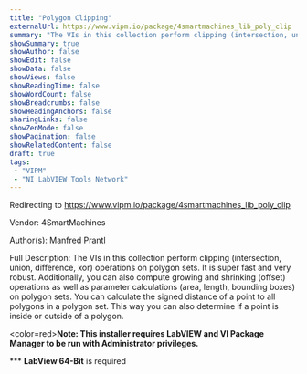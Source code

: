 ```yaml
---
title: "Polygon Clipping"
externalUrl: https://www.vipm.io/package/4smartmachines_lib_poly_clip
summary: "The VIs in this collection perform clipping (intersection, union, difference, xor) operations on polygon sets."
showSummary: true
showAuthor: false
showEdit: false
showData: false
showViews: false
showReadingTime: false
showWordCount: false
showBreadcrumbs: false
showHeadingAnchors: false
sharingLinks: false
showZenMode: false
showPagination: false
showRelatedContent: false
draft: true
tags:
 - "VIPM"
 - "NI LabVIEW Tools Network"
---
```


Redirecting to https://www.vipm.io/package/4smartmachines_lib_poly_clip

Vendor: 4SmartMachines

Author(s): Manfred Prantl
 
Full Description:
The VIs in this collection perform clipping (intersection, union, difference, xor) operations on polygon sets. It is super fast and very robust. Additionally, you can also compute growing and shrinking (offset) operations as well as parameter calculations (area, length, bounding boxes) on polygon sets.
You can calculate the signed distance of a point to all polygons in a polygon set. This way you can also determine if a point is inside or outside of a polygon.

<color=red>**Note: This installer requires LabVIEW and VI Package Manager to be run with Administrator privileges.**</color> 

*** **LabView 64-Bit** is required